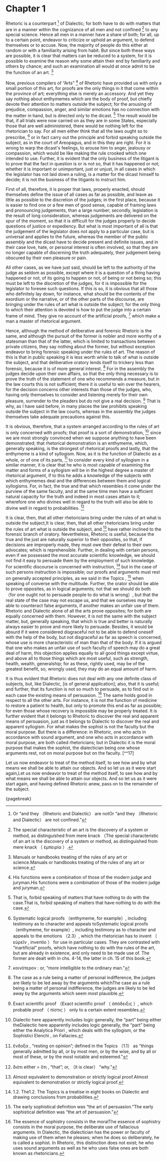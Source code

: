 # Chapter 1

Rhetoric is a counterpart [^^1] of Dialectic; for both have to do with matters that are in a manner within the cognizance of all men and not
confined [^^2] to any special science. Hence all men in a manner have a share of both; for all, up to a certain point, endeavor to criticize or
uphold an argument, to defend themselves or to accuse. Now, the majority of people do this either at random or with a familiarity arising from
habit. But since both these ways are possible, it is clear that matters can be reduced to a system, for it is possible to examine the reason why
some attain their end by familiarity and others by chance; and such an examination all would at once admit to be the function of an art. [^^3]

Now, previous compilers of “Arts” [^^4] of Rhetoric have provided us with only a small portion of this art, for proofs are the only things in it
that come within the province of art; everything else is merely an accessory. And yet they say nothing about enthymemes which are the body of proof,
but chiefly devote their attention to matters outside the subject; for the arousing of prejudice, compassion, anger, and similar emotions has no
connection with the matter in hand, but is directed only to the dicast. [^^5] The result would be that, if all trials were now carried on as they
are in some States, especially those that are well administered, there would be nothing left for the rhetorician to say. For all men either think
that all the laws ought so to prescribe, [^^6] or in fact carry out the principle and forbid speaking outside the subject, as in the court of
Areopagus, and in this they are right. For it is wrong to warp the dicast's feelings, to arouse him to anger, jealousy or compassion, which would be
like making the rule crooked which one intended to use. Further, it is evident that the only business of the litigant is to prove that the fact in
question is or is not so, that it has happened or not; whether it is important or unimportant, just or unjust, in all cases in which the legislator
has not laid down a ruling, is a matter for the dicast himself to decide; it is not the business of the litigants to instruct him.

First of all, therefore, it is proper that laws, properly enacted, should themselves define the issue of all cases as far as possible, and leave as
little as possible to the discretion of the judges; in the first place, because it is easier to find one or a few men of good sense, capable of
framing laws and pronouncing judgements, than a large number; secondly, legislation is the result of long consideration, whereas judgements are
delivered on the spur of the moment, so that it is difficult for the judges properly to decide questions of justice or expediency. But what is most
important of all is that the judgement of the legislator does not apply to a particular case, but is universal and applies to the future, whereas
the member of the public assembly and the dicast have to decide present and definite issues, and in their case love, hate, or personal interest is
often involved, so that they are no longer capable of discerning the truth adequately, their judgement being obscured by their own pleasure or pain.

All other cases, as we have just said, should be left to the authority of the judge as seldom as possible, except where it is a question of a thing
having happened or not, of its going to happen or not, of being or not being so; this must be left to the discretion of the judges, for it is
impossible for the legislator to foresee such questions. If this is so, it is obvious that all those who definitely lay down, for instance, what
should be the contents of the exordium or the narrative, or of the other parts of the discourse, are bringing under the rules of art what is outside
the subject; for the only thing to which their attention is devoted is how to put the judge into a certain frame of mind. They give no account of
the artificial proofs, [^^7] which make a man a master of rhetorical argument.

Hence, although the method of deliberative and forensic Rhetoric is the same, and although the pursuit of the former is nobler and more worthy of a
statesman than that of the latter, which is limited to transactions between private citizens, they say nothing about the former, but without
exception endeavor to bring forensic speaking under the rules of art. The reason of this is that in public speaking it is less worth while to talk
of what is outside the subject, and that deliberative oratory lends itself to trickery less than forensic, because it is of more general
interest. [^^8] For in the assembly the judges decide upon their own affairs, so that the only thing necessary is to prove the truth of the
statement of one who recommends a measure, but in the law courts this is not sufficient; there it is useful to win over the hearers, for the
decision concerns other interests than those of the judges, who, having only themselves to consider and listening merely for their own pleasure,
surrender to the pleaders but do not give a real decision. [^^9] That is why, as I have said before, in many places the law prohibits speaking
outside the subject in the law courts, whereas in the assembly the judges themselves take adequate precautions against this.

It is obvious, therefore, that a system arranged according to the rules of art is only concerned with proofs; that proof is a sort of
demonstration, [^^10] since we are most strongly convinced when we suppose anything to have been demonstrated; that rhetorical demonstration is an
enthymeme, which, generally speaking, is the strongest of rhetorical proofs and lastly, that the enthymeme is a kind of syllogism. Now, as it is the
function of Dialectic as a whole, or of one of its parts, [^^11] to consider every kind of syllogism in a similar manner, it is clear that he who is
most capable of examining the matter and forms of a syllogism will be in the highest degree a master of rhetorical argument, if to this he adds a
knowledge of the subjects with which enthymemes deal and the differences between them and logical syllogisms. For, in fact, the true and that which
resembles it come under the purview of the same faculty, and at the same time men have a sufficient natural capacity for the truth and indeed in
most cases attain to it; wherefore one who divines well in regard to the truth will also be able to divine well in regard to probabilities. [^^12]

It is clear, then, that all other rhetoricians bring under the rules of art what
is outside the subject,It is clear, then, that all other rhetoricians bring under the rules of art what is outside the subject, and [^^13] have
rather inclined to the forensic branch of oratory. Nevertheless, Rhetoric is useful, because the true and the just are naturally superior to their
opposites, so that, if decisions are improperly made, they must owe their defeat to their own advocates; which is reprehensible. Further, in dealing
with certain persons, even if we possessed the most accurate scientific knowledge, we should not find it easy to persuade them by the employment of
such knowledge. For scientific discourse is concerned with instruction, [^^14] but in the case of such persons instruction is impossible; our proofs
and arguments must rest on generally accepted principles, as we said in the Topics , [^^15] when speaking of converse with the multitude. Further,
the orator should be able to prove opposites, as in logical arguments; not that we should do both （for one ought not to persuade people to do what
is wrong）, but that the real state of the case may not escape us, and that we ourselves may be able to counteract false arguments, if another makes
an unfair use of them. Rhetoric and Dialectic alone of all the arts prove opposites; for both are equally concerned with them. However, it is not
the same with the subject matter, but, generally speaking, that which is true and better is naturally always easier to prove and more likely to
persuade. Besides, it would be absurd if it were considered disgraceful not to be able to defend oneself with the help of the body, but not
disgraceful as far as speech is concerned, whose use is more characteristic of man than that of the body. If it is argued that one who makes an
unfair use of such faculty of speech may do a great deal of harm, this objection applies equally to all good things except virtue, and above all to
those things which are most useful, such as strength, health, wealth, generalship; for as these, rightly used, may be of the greatest benefit, so,
wrongly used, they may do an equal amount of harm.

It is thus evident that Rhetoric does not deal with any one definite class of subjects, but, like Dialectic, [is of general application]; also, that
it is useful; and further, that its function is not so much to persuade, as to find out in each case the existing means of persuasion. [^^16] The
same holds good in respect to all the other arts. For instance, it is not the function of medicine to restore a patient to health, but only to
promote this end as far as possible; for even those whose recovery is impossible may be properly treated. It is further evident that it belongs to
Rhetoric to discover the real and apparent means of persuasion, just as it belongs to Dialectic to discover the real and apparent syllogism. For
what makes the sophist is not the faculty but the moral purpose. But there is a difference: in Rhetoric, one who acts in accordance with sound
argument, and one who acts in accordance with moral purpose, are both called rhetoricians; but in Dialectic it is the moral purpose that makes the
sophist, the dialectician being one whose arguments rest, not on moral purpose but on the faculty. [^^17]

Let us now endeavor to treat of the method itself, to see how and by what means
we shall be able to attain our objects. And so let us as it were start again,Let us now endeavor to treat of the method itself, to see how and by
what means we shall be able to attain our objects. And so let us as it were start again, and having defined Rhetoric anew, pass on to the remainder
of the subject.

{pagebreak}

[^^0]: Not an exact copy, but making a kind of pair with it, and corresponding to it as the antistrophe to theNot an exact copy, but making a kind
of pair with it, and corresponding to it as the antistrophe to the strophe in a choral ode.

[^^1]: Or “and they （Rhetoric and Dialectic） are notOr “and they （Rhetoric and Dialectic） are not confined.”

[^^2]: The special characteristic of an art is the discovery of a system or method, as distinguished from mere knack （The special characteristic of
an art is the discovery of a system or method, as distinguished from mere knack （ ἐμπειρία ）.

[^^3]: Manuals or handbooks treating of the rules of any art or science.Manuals or handbooks treating of the rules of any art or science.

[^^4]: His functions were a combination of those of the modern judge and juryman.His functions were a combination of those of the modern judge and
juryman.

[^^5]: That is, forbid speaking of matters that have nothing to do with the case.That is, forbid speaking of matters that have nothing to do with
the case.

[^^6]: Systematic logical proofs （enthymeme, for example）, including testimony as to character and appeals toSystematic logical proofs （enthymeme,
for example）, including testimony as to character and appeals to the emotions （2.3）, which the rhetorician has to invent （ εὑρεῖν , inventio ） for
use in particular cases. They are contrasted with “inartificial” proofs, which have nothing to do with the rules of the art, but are already in
existence, and only need to be made use of. The former are dealt with in chs. 4-14, the latter in ch. 15 of this book.

[^^7]: κοινότερον : or, “more intelligible to the ordinary man.”

[^^8]: The case as a rule being a matter of personal indifference, the judges are likely to be led away by the arguments whichThe case as a rule
being a matter of personal indifference, the judges are likely to be led away by the arguments which seem most plausible.

[^^9]: Exact scientific proof （Exact scientific proof （ ἀπόδειξις ）, which probable proof （ πίστις ） only to a certain extent resembles.

[^^10]: Dialectic here apparently includes logic generally, the “part” being either theDialectic here apparently includes logic generally, the
“part” being either the Analytica Priori , which deals with the syllogism, or the Sophistici Elenchi , on Fallacies.

[^^11]: ἔνδοξα , “resting on opinion”; defined in the Topics （1.1） as “things generally admitted by all, or by most men, or by the wise, and by all
or most of these, or by the most notable and esteemed.”

[^^12]: διότι either = ὅτι , “that”; or, （it is clear） “why.”

[^^13]: Almost equivalent to demonstration or strictly logical proof.Almost equivalent to demonstration or strictly logical proof.

[^^14]: 1.2. The1.2. The Topics is a treatise in eight books on Dialectic and drawing conclusions from probabilities.

[^^15]: The early sophistical definition was “the art of persuasion.”The early sophistical definition was “the art of persuasion.”

[^^16]: The essence of sophistry consists in the moralThe essence of sophistry consists in the moral purpose, the deliberate use of fallacious
arguments. In Dialectic, the dialectician has the power or faculty of making use of them when he pleases; when he does so deliberately, he is called
a sophist. In Rhetoric, this distinction does not exist; he who uses sound arguments as well as he who uses false ones are both known as
rhetoricians. 

